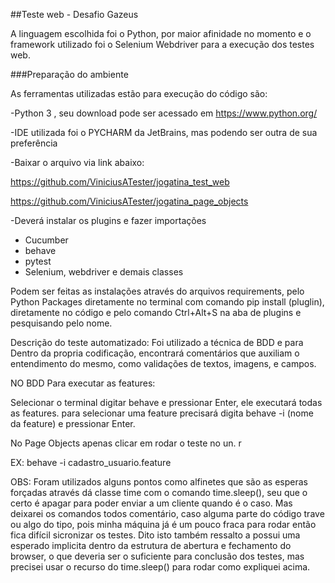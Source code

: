 ##Teste web - Desafio Gazeus

A linguagem escolhida foi o Python, por maior afinidade no momento
e o framework utilizado foi o Selenium Webdriver para a execução dos testes web.

###Preparação do ambiente

 As ferramentas utilizadas estão para execução do código são:

 -Python 3 , seu download pode ser acessado em <https://www.python.org/>

 -IDE utilizada foi o PYCHARM da JetBrains, mas podendo ser outra de sua preferência
 
-Baixar o arquivo via link abaixo:

<https://github.com/ViniciusATester/jogatina_test_web>

<https://github.com/ViniciusATester/jogatina_page_objects>

 -Deverá instalar os plugins e fazer importações 
 * Cucumber
 * behave
 * pytest
 * Selenium, webdriver e demais classes

Podem ser feitas as instalações através do arquivos requirements, pelo Python Packages
diretamente no terminal com comando pip install (pluglin), diretamente no código e pelo 
comando Ctrl+Alt+S na aba de plugins e pesquisando pelo nome.

Descrição do teste automatizado:
Foi utilizado a técnica de BDD e para 
Dentro da propria codificação, encontrará comentários que auxiliam o entendimento do mesmo,
como validações de textos, imagens, e campos.



NO BDD Para executar as features:

Selecionar o terminal digitar behave e pressionar Enter, ele executará todas as features.
para selecionar uma feature precisará digita behave -i (nome da feature) e pressionar Enter.

No Page Objects apenas clicar em rodar o teste no un. r

EX: behave -i cadastro_usuario.feature

OBS: Foram utilizados alguns pontos como alfinetes que são as esperas forçadas através
dá classe time com o comando time.sleep(), seu que o certo é apagar para poder enviar
a um cliente quando é o caso. Mas deixarei os comandos todos comentário, caso alguma parte do código 
trave ou algo do tipo, pois minha máquina já é um pouco fraca para rodar então fica difícil sicronizar os testes.
Dito isto também ressalto a possui uma esperado implicita dentro da estrutura de abertura
e fechamento do browser, o que deveria ser o suficiente para conclusão dos testes, 
mas precisei usar o recurso do time.sleep() para rodar como expliquei acima.



    
 